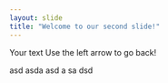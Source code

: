 ```yaml
---
layout: slide
title: "Welcome to our second slide!"
---
```

Your text
Use the left arrow to go back!

asd
asda
asd
a
sa
dsd
